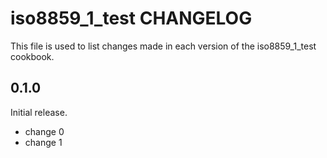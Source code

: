 # iso8859_1_test CHANGELOG

This file is used to list changes made in each version of the iso8859_1_test cookbook.

## 0.1.0

Initial release.

- change 0
- change 1
